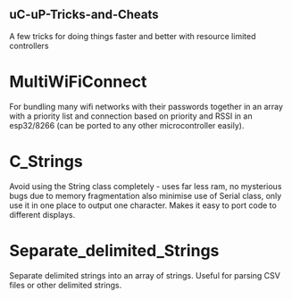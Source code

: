 ## uC-uP-Tricks-and-Cheats
A few tricks for doing things faster and better with resource limited controllers 


# MultiWiFiConnect 
For bundling many wifi networks with their passwords together in an array with a priority list and connection based on priority and RSSI in an esp32/8266 (can be ported to any other microcontroller easily).

# C_Strings
Avoid using the String class completely - uses far less ram, no mysterious bugs due to memory fragmentation also minimise use of Serial class, only use it in one place to output one character. Makes it easy to port code to different displays.


# Separate_delimited_Strings
Separate delimited strings into an array of strings. Useful for parsing CSV files or other delimited strings.